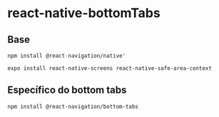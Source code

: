 # react-native-bottomTabs

## Base

```
npm install @react-navigation/native'
```

```
expo install react-native-screens react-native-safe-area-context
```

## Específico do bottom tabs

```
npm install @react-navigation/bottom-tabs
```
